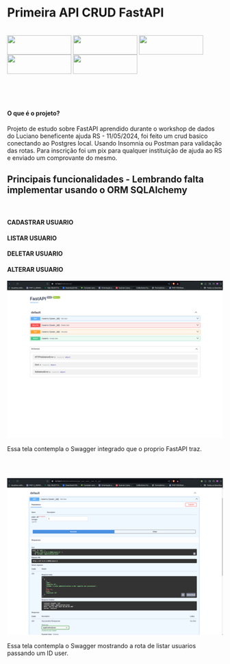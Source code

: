 <h1> Primeira API CRUD FastAPI </h1>

<div style="display: inline_block"><br>



<img align="center" height="45px" width="150px" src="https://cdn.jsdelivr.net/gh/devicons/devicon@latest/icons/postgresql/postgresql-original.svg" />
          

<img align="center" height="45px" width="150px" src="https://cdn.jsdelivr.net/gh/devicons/devicon@latest/icons/python/python-plain-wordmark.svg" />


<img align="center" height="45px" width="150px" src="https://cdn.jsdelivr.net/gh/devicons/devicon@latest/icons/insomnia/insomnia-original-wordmark.svg" />


<img align="center" height="45px" width="150px" src="https://cdn.jsdelivr.net/gh/devicons/devicon@latest/icons/fastapi/fastapi-original-wordmark.svg" />
          

<img align="center" height="45px" width="150px" src="https://cdn.jsdelivr.net/gh/devicons/devicon@latest/icons/swagger/swagger-original-wordmark.svg" />
          



<div>

<div style="display: inline_block"><br>


</div>

##

<br>


<h4> O que é o projeto? </h4>

<p> Projeto de estudo sobre FastAPI aprendido durante o workshop de dados do Luciano beneficente ajuda RS - 11/05/2024, foi feito um crud basico conectando ao Postgres local. Usando Insomnia ou Postman para validação das rotas. Para inscrição foi um pix para qualquer instituição de ajuda ao RS e enviado um comprovante do mesmo. 
</p>

##

<h2> Principais funcionalidades - Lembrando falta implementar usando o ORM SQLAlchemy </h2>

<br>

<h4> CADASTRAR USUARIO </h4>
<h4> LISTAR USUARIO </h4>
<h4> DELETAR USUARIO </h4>
<h4> ALTERAR USUARIO </h4>

<img src="prints/Captura de tela de 2024-05-11 23-50-10.png">

<p> Essa tela contempla o Swagger integrado que o proprio FastAPI traz.</p>

<br>

##

<img src="prints/Captura de tela de 2024-05-11 23-50-58.png">

<p> Essa tela contempla o Swagger mostrando a rota de listar usuarios passando um ID user.</p>
